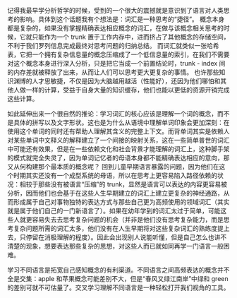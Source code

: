 记得我最早学分析哲学的时候，受到的一个很大的震撼就是意识到了语言对人类思考的影响。具体到这个话题我有个想法是：词汇是一种思考的“捷径”。
概念本身都是复杂的，如果没有掌握精确表达相应概念的词汇，在做与该概念相关思考的时候，它就只能作为一个 trunk 置于工作内存中，进而挤占了其他概念的存储空间，不利于我们罗列信息完成最终对思考问题的归纳总结。
而词汇就类似一张哈希表，它把一个拥有复杂信息量的概念压缩成了一个低信息量的索引，在我们不需要对这个概念本身进行深入分析，只是把它当成一个前置结论时，trunk - index 间的内存差就被释放了出来，从而让人们可以思考更大更复杂的事情。
也许那些知识渊博的人才思敏捷，不仅是因为大脑越用越活（性能好），还因为他们哪怕和其他人做一样的计算，受益于自身大量的知识缓存，他们也能以更低的资源开销完成这些计算。

如此延伸出来一个很自然的推论：学习词汇的核心应该是理解一个词的概念，而不是具体的拼写以及文字形状。这也是为什么从语境中理解单词印象会更加深刻：在使用这个单词的同时还有帮助人理解其含义的完整上下文。而背单词其实是依赖人对某些单词中文释义的解释建立了一个间接的映射关系，这在一些简单普世的词汇中可能还有效果，但是在一些依赖文化和社会背景才能理解的词汇上，这种脚手架的模式就完全失灵了，因为单词记忆者的母语本身都不能精确表达相应的意向，那又从何构建那个最本质的概念呢？
回到儿童早期语言暴露的问题，因为他们在这个时期其实还没有一个成型系统的母语，所以在思考上更容易陷入路径依赖的状况：相较于那些没有被语言“压缩”的 trunk，显然是语言可以表达的内容更容易被分析，因而他们也会基于在这些人生早期建立的词汇上建立更复杂的神经通路，从而形成属于自己对事物独特的表达方式与那些自己更为高频使用的领域词汇（其实就是属于他们自己的一门新语言了）。如果在幼年学到的词汇太过于简单，可能这些人就更容易失去去思考复杂问题的机会（并非是他们没有思考复杂能力，而是思考复杂问题所需的词汇太多，他们没有在人生早期将对这些复杂词汇的熟练度提上去，只停留在消极理解的程度）。因此会出现别人说能听懂，但是自己怎么也讲不清楚的现象，想要表达那些复杂的思想，对这些人而已就如同再学一门语言一般困难。

学习不同语言是拓宽自己感知概念的有利渠道。不同语言之间高频表达的概念并不全是交集：apple 和苹果概念可能差别不大，但是“春风又绿江南岸”中绿和 green 的差别可就不可估量了。交叉学习理解不同语言是一种轻松打开我们视角的工具。

